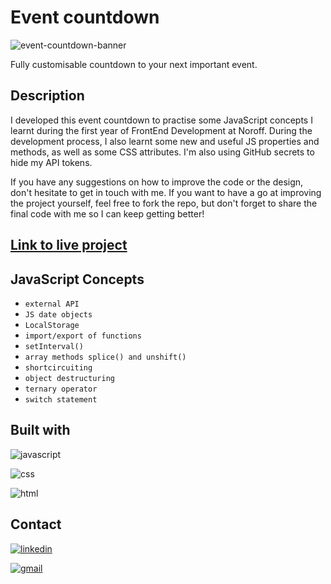 # Event countdown
![event-countdown-banner](https://user-images.githubusercontent.com/76968122/184145604-4ffd9af7-9b1b-4cce-8ac4-c2dcfc70075b.png)

Fully customisable countdown to your next important event.

## Description

I developed this event countdown to practise some JavaScript concepts I learnt during the first year of FrontEnd Development at Noroff. During the development process, I also learnt some new and useful JS properties and methods, as well as some CSS attributes. I'm also using GitHub secrets to hide my API tokens.

If you have any suggestions on how to improve the code or the design, don't hesitate to get in touch with me. If you want to have a go at improving the project yourself, feel free to fork the repo, but don't forget to share the final code with me so I can keep getting better!


## [Link to live project](https://event-countdown.melisazor.com)


## JavaScript Concepts
- ```external API```
- ```JS date objects```
- ```LocalStorage```
- ```import/export of functions```
- ```setInterval()```
- ```array methods splice() and unshift()```
- ```shortcircuiting```
- ```object destructuring```
- ```ternary operator```
- ```switch statement```

## Built with

![javascript](https://img.shields.io/badge/JavaScript-323330?style=for-the-badge&logo=javascript&logoColor=F7DF1E)

![css](https://img.shields.io/badge/CSS3-1572B6?style=for-the-badge&logo=css3&logoColor=white)

![html](https://img.shields.io/badge/HTML5-E34F26?style=for-the-badge&logo=html5&logoColor=white)


## Contact

[![linkedin](https://img.shields.io/badge/LinkedIn-0077B5?style=for-the-badge&logo=linkedin&logoColor=white)](https://www.linkedin.com/in/melisa-zorraindo-81719618b/)

[![gmail](https://img.shields.io/badge/Gmail-D14836?style=for-the-badge&logo=gmail&logoColor=white)](mailto:melisa.zorraindo@gmail.com)
